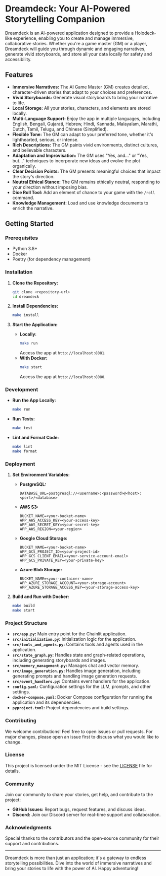 # Dreamdeck: Your AI-Powered Storytelling Companion

Dreamdeck is an AI-powered application designed to provide a Holodeck-like experience, enabling you to create and manage immersive, collaborative stories. Whether you're a game master (GM) or a player, Dreamdeck will guide you through dynamic and engaging narratives, generate vivid storyboards, and store all your data locally for safety and accessibility.

## Features

- **Immersive Narratives:** The AI Game Master (GM) creates detailed, character-driven stories that adapt to your choices and preferences.
- **Vivid Storyboards:** Generate visual storyboards to bring your narrative to life.
- **Local Storage:** All your stories, characters, and elements are stored locally.
- **Multi-Language Support:** Enjoy the app in multiple languages, including English, Bengali, Gujarati, Hebrew, Hindi, Kannada, Malayalam, Marathi, Dutch, Tamil, Telugu, and Chinese (Simplified).
- **Flexible Tone:** The GM can adapt to your preferred tone, whether it's lighthearted, serious, or intense.
- **Rich Descriptions:** The GM paints vivid environments, distinct cultures, and believable characters.
- **Adaptation and Improvisation:** The GM uses "Yes, and…" or "Yes, but…" techniques to incorporate new ideas and evolve the plot organically.
- **Clear Decision Points:** The GM presents meaningful choices that impact the story's direction.
- **Neutral Ethical Stance:** The GM remains ethically neutral, responding to your direction without imposing bias.
- **Dice Roll Tool:** Add an element of chance to your game with the `/roll` command.
- **Knowledge Management:** Load and use knowledge documents to enrich the narrative.

## Getting Started

### Prerequisites

- Python 3.8+
- Docker
- Poetry (for dependency management)

### Installation

1. **Clone the Repository:**
   ```sh
   git clone <repository-url>
   cd dreamdeck
   ```

2. **Install Dependencies:**
   ```sh
   make install
   ```

3. **Start the Application:**
   - **Locally:**
     ```sh
     make run
     ```
     Access the app at `http://localhost:8081`.
   - **With Docker:**
     ```sh
     make start
     ```
     Access the app at `http://localhost:8080`.

### Development

- **Run the App Locally:**
  ```sh
  make run
  ```

- **Run Tests:**
  ```sh
  make test
  ```

- **Lint and Format Code:**
  ```sh
  make lint
  make format
  ```

### Deployment

1. **Set Environment Variables:**
   - **PostgreSQL:**
     ```env
     DATABASE_URL=postgresql://<username>:<password>@<host>:<port>/<database>
     ```
   - **AWS S3:**
     ```env
     BUCKET_NAME=<your-bucket-name>
     APP_AWS_ACCESS_KEY=<your-access-key>
     APP_AWS_SECRET_KEY=<your-secret-key>
     APP_AWS_REGION=<your-region>
     ```
   - **Google Cloud Storage:**
     ```env
     BUCKET_NAME=<your-bucket-name>
     APP_GCS_PROJECT_ID=<your-project-id>
     APP_GCS_CLIENT_EMAIL=<your-service-account-email>
     APP_GCS_PRIVATE_KEY=<your-private-key>
     ```
   - **Azure Blob Storage:**
     ```env
     BUCKET_NAME=<your-container-name>
     APP_AZURE_STORAGE_ACCOUNT=<your-storage-account>
     APP_AZURE_STORAGE_ACCESS_KEY=<your-storage-access-key>
     ```

2. **Build and Run with Docker:**
   ```sh
   make build
   make start
   ```

### Project Structure

- **`src/app.py`:** Main entry point for the Chainlit application.
- **`src/initialization.py`:** Initialization logic for the application.
- **`src/tools_and_agents.py`:** Contains tools and agents used in the application.
- **`src/state_graph.py`:** Handles state and graph-related operations, including generating storyboards and images.
- **`src/memory_management.py`:** Manages chat and vector memory.
- **`src/image_generation.py`:** Handles image generation, including generating prompts and handling image generation requests.
- **`src/event_handlers.py`:** Contains event handlers for the application.
- **`config.yaml`:** Configuration settings for the LLM, prompts, and other settings.
- **`docker-compose.yaml`:** Docker Compose configuration for running the application and its dependencies.
- **`pyproject.toml`:** Project dependencies and build settings.

### Contributing

We welcome contributions! Feel free to open issues or pull requests. For major changes, please open an issue first to discuss what you would like to change.

### License

This project is licensed under the MIT License - see the [LICENSE](LICENSE) file for details.

### Community

Join our community to share your stories, get help, and contribute to the project:
- **GitHub Issues:** Report bugs, request features, and discuss ideas.
- **Discord:** Join our Discord server for real-time support and collaboration.

### Acknowledgments

Special thanks to the contributors and the open-source community for their support and contributions.

---

Dreamdeck is more than just an application; it's a gateway to endless storytelling possibilities. Dive into the world of immersive narratives and bring your stories to life with the power of AI. Happy adventuring!
